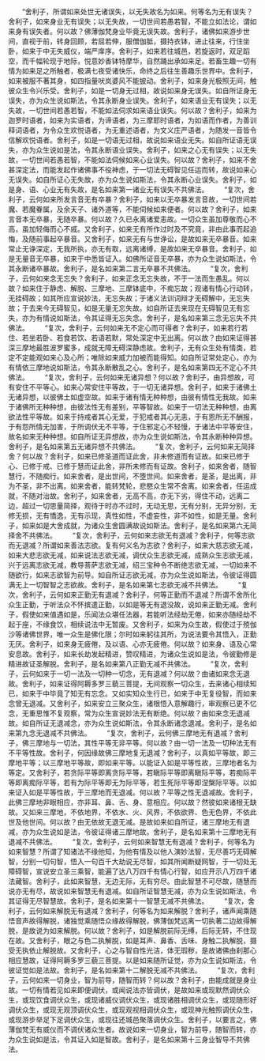 <!-- { "loadSidebar": true } -->
　　“舍利子，所谓如来处世无诸误失，以无失故名为如来。何等名为无有误失？舍利子，如来身业无有误失；以无失故，一切世间若愚若智，不能立如法论，谓如来身有误失者。何以故？佛薄伽梵身业毕竟无误失故。舍利子，诸佛如来游步世间，直视于前，转身回顾，若屈若伸，服僧伽胝，摄持衣钵，进止往来，行住坐卧，如来于中无失威仪，端严庠序。舍利子，如来若往城邑，若旋返时，双足蹈空，而千幅轮现于地际，悦意妙香钵特摩华，自然踊出承如来足。若畜生趣一切有情为如来足之所触者，极满七夜受诸快乐，命终之后往生善趣乐世界中。舍利子，如来被服不著其身，如四指量吠岚婆风不能披动。舍利子，如来身光极照无间，触彼众生令兴乐受。舍利子，如是一切身无过相，故说如来身无误失。如自所证身无误失，亦为众生说如斯法，令其永断身业误失。舍利子，如来语业无有误失；以无失故，一切世间若愚若智，不能如法伺求如来语业误失。何以故？舍利子，如来为迦罗时语者，如来为实语者，为谛语者，为三摩耶时语者，为如语而作者，为善训释词语者，为令众生欢悦语者，为无重述语者，为文义庄严语者，为随发一音皆令信解欢悦语者。舍利子，如是一切语无过相，故说如来语业无失。如自所证语无误失，亦为众生说如是法，令其永断语业误失。舍利子，如来之心无有误失；以无失故，一切世间若愚若智，不能如法伺候如来心业误失。何以故？舍利子，如来不舍甚深定法，而能发起作诸佛事不役神虑，于一切法无碍智见任运而转，故说如来心无误失。如自所证心无失故，亦为众生说如斯法，令其永断心业误失。舍利子，如是身、语、心业无有失故，是名如来第一诸业无有误失不共佛法。
　　“复次，舍利子，云何如来所发言音无有卒暴？舍利子，如来以无卒暴发言音故，一切世间若魔、若魔眷属，及余天子、诸外道等，不能伺候如来便者。何以故？舍利子，如来言音本无卒暴，无随卒暴。何以故？久已永离诸爱恚故。一切众生虽加尊敬而心不高，虽加轻侮而心不戚。又舍利子，如来无有所作过时及不究竟，非由此事而起追悔，及随前事起卒暴音。又舍利子，如来无有与世诤讼，是故如来无卒暴音。如来常止无诤深定，无我所执，亦无有取，远离诸缚，是故如来无卒暴音。舍利子，如是无量音无卒暴，如来于中悉皆证入。如佛所证音无卒暴，亦为众生说如斯法，令其永断诸卒暴故。舍利子，是名如来第二言无卒暴不共佛法。
　　“复次，舍利子，云何如来念无忘失？舍利子，如来正念无忘失故，不于一法而生愚乱。何以故？如来住于静虑、解脱、三摩地、三摩钵底中，不痴忘故；观诸有情心行动转，无挂碍故；如其所应宣说妙法，无忘失故；于诸义法训词辩才无碍解中，无忘失故；于去来今无碍智见，如是无量无忘失故。如自所证去来现在无碍智见无有忘失，亦为有情说如斯法，令其证得无忘失念。舍利子，是名如来第三念无忘失不共佛法。
　　“复次，舍利子，云何如来无不定心而可得者？舍利子，如来若行若住、若坐若卧、若食若饮、若语若默，常处深定中无出离。何以故？由如来证得甚深三摩地最胜波罗蜜多，成就无障无碍深静虑故。舍利子，无有众生处有情类，若定不定能观如来心及心所；唯除如来威力加被而能得知。如自所证常处定心，亦为有情依三摩地说如斯法，令其永断散乱之心。舍利子，是名如来第四无不定心不共佛法。
　　“复次，舍利子，云何如来无诸异想？何以故？舍利子，由异想故，可有安住不平等心。如来心常安住平等故，于一切无诸异想。舍利子，如来于诸佛土无诸异想，以彼佛土如虚空故。如来于诸有情无种种想，由彼有情性无我故。如来于诸佛所无种种想，由彼法性无有差别，平等智故。如来于一切法无种种想，由离欲法性平等故。如来于持戒者其心无爱，于犯戒者其心无恚，于有恩所无不酬报，于有怨所情无加害，于所调伏无不平等，于住邪定心不轻慢，于诸法中平等安住，故名如来无种种想。如自所证无异想故，亦为众生说如斯法，令其永断种种异想。舍利子，是名如来第五无诸异想不共佛法。
　　“复次，舍利子，云何如来无简择舍？何以故？舍利子，如来已修圣道而证此舍，非未修道而有证故。如来已修于心、已修于戒、已修于慧而证此舍，非所未修而有证故。舍利子，如来舍者，随智慧行，不随痴行。如来舍者，是出世间，不堕世间。如来舍者，是圣，是出离，非为不圣，非不出离。如来舍者，能转梵轮，悲愍众生常不舍离。如来舍者，任运成就，不随对治故。舍利子，如来舍者，无高不高，亦无下劣，得住不动，远离二边，超过一切思量简择，观待于时亦不过时，无动无思，无有分别，无异分别，无修无损，无有憍逸，无有示现，真性如性，不虚妄性，非不如性，如是无量。舍利子，如来如是大舍成就，为诸众生舍圆满故说如斯法。舍利子，是名如来第六无简择舍不共佛法。
　　“复次，舍利子，云何如来志欲无有退减？舍利子，何等志欲而无退减？所谓如来善法志欲。复有何义名为志欲？舍利子，如来大慈志欲无减，如来大悲志欲无减，如来说法志欲无减，调伏众生志欲无减，成熟众生志欲无减，兴于远离志欲无减，教导菩萨志欲无减，绍三宝种令不断绝志欲无减，一切如来不随欲行，如来志欲智为前导。如自所证志欲无减，亦为众生说如斯法，令彼证得圆满无上一切智智之志欲故。舍利子，是名如来第七志欲无减不共佛法。
　　“复次，舍利子，云何如来正勤无有退减？舍利子，何等正勤而不退减？所谓不舍所化众生正勤，于听法众不怀摈遣正勤，以如是等无有退没故，说如来正勤无减。舍利子，假使如来值遇如是，乐闻法众堪任法器，若能听法经劫无倦，如来亦随经劫不起于座，不缘食饮，相续说法中无暂废。又舍利子，如来为众生故，假使过于殑伽沙等诸佛世界，唯一众生是佛化限；尔时如来躬往其所，为说法要令其悟入，正勤无厌。舍利子，如来身无疲倦，及以语、心亦无疲倦。何以故？如来身、语及心常安息故。舍利子，如来长劫发起精进，赞叹精进，为诸众生说如是法，令彼勤修是精进故证圣解脱。舍利子，是名如来第八正勤无减不共佛法。
　　“复次，舍利子，云何如来于一切一法及一切种一切念，无有退减？何以故？由诸如来念无退故。舍利子，如来证得阿耨多罗三藐三菩提，无间观察一切众生，去来诸心相续知已，如来于中毕竟了知无有忘念。又如实知众生行已，如来于中无复役智，而如来念曾无退减。又舍利子，如来安立三聚众生，诸根悟入意解趣行，审观察已更不忆念，无重思惟不复观察，常为众生宣说妙法无有断绝。何以故？由如来念无退减故。如自所证无退减念，亦为众生说如斯法，令其永断诸念退减。舍利子，是名如来第九念无退减不共佛法。
　　“复次，舍利子，云何佛三摩地无有退减？舍利子，佛三摩地与一切法，其性平等无非平等。何以故？由一切一法及一切种法无有不平等性故。舍利子，何因缘故佛三摩地复无退减？舍利子，以真如平等故，即三摩地平等；以三摩地平等故，即如来平等。以能证入如是平等性故，三摩地者名为等定。又舍利子，若贪际平等即离贪际平等，若瞋际平等即离瞋际平等，若痴际平等即离痴际平等，若有为际平等即无为际平等，若生死际平等即涅槃际平等。以如来证入如是平等性故，于三摩地而无退减。何以故？平等之性无退减故。舍利子，此佛三摩地非眼相应，亦非耳、鼻、舌、身、意相应。何以故？然彼如来诸根无缺故。又如来三摩地，不依地界，不依水、火、风界，不依欲界、色无色界，不依此世及他世间。何以故？由无依故无退无减。是故如来如自所证，诸三摩地无有退减，亦为众生说如是法，令彼证得诸三摩地故。舍利子，是名如来第十三摩地无有退减不共佛法。
　　“复次，舍利子，云何如来智慧无有退减？舍利子，何等名为如来智慧？所谓了知诸法不缘他知，为他有情及以他人演妙法智，无尽善巧无碍解智，分别一切句智，悟入一句百千大劫说无尽智，如其所闻断疑网智，于一切处无障碍智，宣说安立圣三乘智，能遍了达八万四千有情心行智，如应开示八万四千诸法藏智。舍利子，此如来智慧，无边无际，无有穷尽。由此智慧不可尽故，随慧而说亦无有尽，故说如来智慧无有退减。如自所证智慧无减，亦为众生说如斯法，令其证得无尽智慧故。舍利子，是名如来第十一智慧无减不共佛法。
　　“复次，舍利子，云何如来解脱无有退减？舍利子，何等名为如来解脱？舍利子，诸声闻乘随悟音声故得解脱，诸独觉乘随悟众缘故得解脱，佛薄伽梵远离一切执著二边故得解脱，是故说为如来解脱。何以故？舍利子，如是解脱前际无缚，后际无转，不住现在故。又舍利子，眼之与色二执解脱，如是耳声、鼻香、舌味、身触二执解脱，摄受无执依止解脱故。又舍利子，心之与智自性光洁，体无瑕秽，是故诸佛由刹那心相应慧故，证得阿耨多罗三藐三菩提。以是如来随所证觉，亦为众生说如斯法，令彼证觉如是法故。舍利子，是名如来第十二解脱无减不共佛法。
　　“复次，舍利子，云何如来一切身业，智为前导，随智而转？何以故？舍利子，由能成就是身业故。一切有情若见如来即便调伏，或闻说法亦皆调伏，是故如来或现默然调伏众生，或现饮食调伏众生，或现诸威仪调伏众生，或现诸胜相调伏众生，或现随形好调伏众生，或现无观顶调伏众生，或现观视相调伏众生，或现神光触照调伏众生，或现游步举足下足调伏众生，或现往还城邑聚落调伏众生。舍利子，以要言之，佛薄伽梵无有威仪而不调伏诸众生者。故说如来一切身业，智为前导，随智而转，亦为众生说如是法，令其证入如是智故。舍利子，是名如来第十三身业智导不共佛法。

